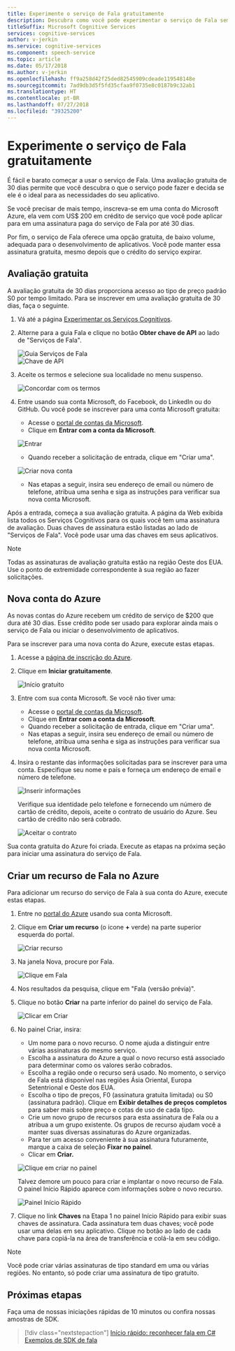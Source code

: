 ```yaml
---
title: Experimente o serviço de Fala gratuitamente
description: Descubra como você pode experimentar o serviço de Fala sem qualquer custo.
titleSuffix: Microsoft Cognitive Services
services: cognitive-services
author: v-jerkin
ms.service: cognitive-services
ms.component: speech-service
ms.topic: article
ms.date: 05/17/2018
ms.author: v-jerkin
ms.openlocfilehash: ff9a258d42f25ded82545909cdeade119548148e
ms.sourcegitcommit: 7ad9db3d5f5fd35cfaa9f0735e8c0187b9c32ab1
ms.translationtype: HT
ms.contentlocale: pt-BR
ms.lasthandoff: 07/27/2018
ms.locfileid: "39325200"
---
```

# <a name="try-the-speech-service-for-free"></a>Experimente o serviço de Fala gratuitamente

É fácil e barato começar a usar o serviço de Fala. Uma avaliação gratuita de 30 dias permite que você descubra o que o serviço pode fazer e decida se ele é o ideal para as necessidades do seu aplicativo.

Se você precisar de mais tempo, inscreva-se em uma conta do Microsoft Azure, ela vem com US$ 200 em crédito de serviço que você pode aplicar para em uma assinatura paga do serviço de Fala por até 30 dias.

Por fim, o serviço de Fala oferece uma opção gratuita, de baixo volume, adequada para o desenvolvimento de aplicativos. Você pode manter essa assinatura gratuita, mesmo depois que o crédito do serviço expirar.

## <a name="free-trial"></a>Avaliação gratuita

A avaliação gratuita de 30 dias proporciona acesso ao tipo de preço padrão S0 por tempo limitado. Para se inscrever em uma avaliação gratuita de 30 dias, faça o seguinte.

1. Vá até a página [Experimentar os Serviços Cognitivos](https://azure.microsoft.com/try/cognitive-services/).

1. Alterne para a guia Fala e clique no botão **Obter chave de API** ao lado de "Serviços de Fala".

   ![Guia Serviços de Fala](media/index/try-speech-api-free-trial1.png)<br>
   ![Chave de API](media/index/try-speech-api-free-trial2.png)

3. Aceite os termos e selecione sua localidade no menu suspenso.

   ![Concordar com os termos](media/index/try-speech-api-free-trial3.png)

4. Entre usando sua conta Microsoft, do Facebook, do LinkedIn ou do GitHub. Ou você pode se inscrever para uma conta Microsoft gratuita:

    * Acesse o [portal de contas da Microsoft](https://account.microsoft.com/account).
    * Clique em **Entrar com a conta da Microsoft**.

    ![Entrar](media/index/try-speech-api-free-trial4.png)

    * Quando receber a solicitação de entrada, clique em "Criar uma".

    ![Criar nova conta](media/index/try-speech-api-free-trial5.png)

    * Nas etapas a seguir, insira seu endereço de email ou número de telefone, atribua uma senha e siga as instruções para verificar sua nova conta Microsoft.

Após a entrada, começa a sua avaliação gratuita. A página da Web exibida lista todos os Serviços Cognitivos para os quais você tem uma assinatura de avaliação. Duas chaves de assinatura estão listadas ao lado de "Serviços de Fala". Você pode usar uma das chaves em seus aplicativos.

> [!NOTE]
> Todas as assinaturas de avaliação gratuita estão na região Oeste dos EUA. Use o ponto de extremidade correspondente à sua região ao fazer solicitações.

## <a name="new-azure-account"></a>Nova conta do Azure

As novas contas do Azure recebem um crédito de serviço de $200 que dura até 30 dias. Esse crédito pode ser usado para explorar ainda mais o serviço de Fala ou iniciar o desenvolvimento de aplicativos.

Para se inscrever para uma nova conta do Azure, execute estas etapas.

1. Acesse a [página de inscrição do Azure](https://azure.microsoft.com/free/ai/). 

1. Clique em **Iniciar gratuitamente**.

    ![Início gratuito](media/index/try-speech-api-new-azure1.png)

3. Entre com sua conta Microsoft. Se você não tiver uma:

    * Acesse o [portal de contas da Microsoft](https://account.microsoft.com/account).
    * Clique em **Entrar com a conta da Microsoft**.
    * Quando receber a solicitação de entrada, clique em "Criar uma".
    * Nas etapas a seguir, insira seu endereço de email ou número de telefone, atribua uma senha e siga as instruções para verificar sua nova conta Microsoft.

1. Insira o restante das informações solicitadas para se inscrever para uma conta. Especifique seu nome e país e forneça um endereço de email e número de telefone.

    ![Inserir informações](media/index/try-speech-api-new-azure2.png)

    Verifique sua identidade pelo telefone e fornecendo um número de cartão de crédito, depois, aceite o contrato de usuário do Azure. Seu cartão de crédito não será cobrado.

    ![Aceitar o contrato](media/index/try-speech-api-new-azure3.png)

Sua conta gratuita do Azure foi criada. Execute as etapas na próxima seção para iniciar uma assinatura do serviço de Fala.

## <a name="create-a-speech-resource-in-azure"></a>Criar um recurso de Fala no Azure

Para adicionar um recurso do serviço de Fala à sua conta do Azure, execute estas etapas.

1. Entre no [portal do Azure](https://ms.portal.azure.com/) usando sua conta Microsoft.

1. Clique em **Criar um recurso** (o ícone **+** verde) na parte superior esquerda do portal.

    ![Criar recurso](media/index/try-speech-api-create-speech1.png)

1. Na janela Nova, procure por Fala.

    ![Clique em Fala](media/index/try-speech-api-create-speech2.png)

1. Nos resultados da pesquisa, clique em "Fala (versão prévia)".

1. Clique no botão **Criar** na parte inferior do painel do serviço de Fala.

    ![Clicar em Criar](media/index/try-speech-api-create-speech3.png)

1. No painel Criar, insira:

    * Um nome para o novo recurso. O nome ajuda a distinguir entre várias assinaturas do mesmo serviço.
    * Escolha a assinatura do Azure a qual o novo recurso está associado para determinar como os valores serão cobrados.
    * Escolha a região onde o recurso será usado. No momento, o serviço de Fala está disponível nas regiões Ásia Oriental, Europa Setentrional e Oeste dos EUA.
    * Escolha o tipo de preços, F0 (assinatura gratuita limitada) ou S0 (assinatura padrão). Clique em **Exibir detalhes de preços completos** para saber mais sobre preço e cotas de uso de cada tipo.
    * Crie um novo grupo de recursos para esta assinatura de Fala ou a atribua a um grupo existente. Os grupos de recurso ajudam você a manter suas diversas assinaturas do Azure organizadas.
    * Para ter um acesso conveniente à sua assinatura futuramente, marque a caixa de seleção **Fixar no painel**.
    * Clicar em **Criar.**

    ![Clique em criar no painel](media/index/try-speech-api-create-speech4.png)

    Talvez demore um pouco para criar e implantar o novo recurso de Fala. O painel Início Rápido aparece com informações sobre o novo recurso.

    ![Painel Início Rápido](media/index/try-speech-api-create-speech5.png)

1. Clique no link **Chaves** na Etapa 1 no painel Início Rápido para exibir suas chaves de assinatura. Cada assinatura tem duas chaves; você pode usar uma delas em seu aplicativo. Clique no botão ao lado de cada chave para copiá-la na área de transferência e colá-la em seu código.

> [!NOTE]
> Você pode criar várias assinaturas de tipo standard em uma ou várias regiões. No entanto, só pode criar uma assinatura de tipo gratuito.

## <a name="next-steps"></a>Próximas etapas

Faça uma de nossas iniciações rápidas de 10 minutos ou confira nossas amostras de SDK.

> [!div class="nextstepaction"]
> [Início rápido: reconhecer fala em C#](quickstart-csharp-dotnet-windows.md)
> [Exemplos de SDK de fala](speech-sdk.md#get-the-samples)
